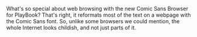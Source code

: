 What's so special about web browsing with the new Comic Sans Browser for PlayBook?
That's right, it reformats most of the text on a webpage with the Comic Sans font.
So, unlike some browsers we could mention, the whole Internet looks childish, and not just parts of it.


